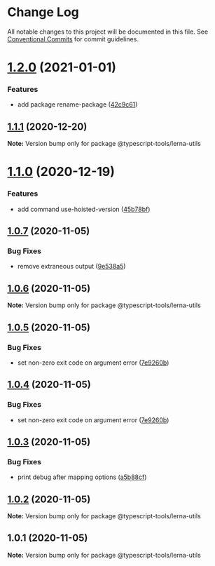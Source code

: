 # Change Log

All notable changes to this project will be documented in this file.
See [Conventional Commits](https://conventionalcommits.org) for commit guidelines.

# [1.2.0](https://github.com/typescript-tools/typescript-tools/compare/@typescript-tools/lerna-utils@1.1.1...@typescript-tools/lerna-utils@1.2.0) (2021-01-01)


### Features

* add package rename-package ([42c9c61](https://github.com/typescript-tools/typescript-tools/commit/42c9c61524dc58244a64bf01699dbc737504a111))





## [1.1.1](https://github.com/typescript-tools/typescript-tools/compare/@typescript-tools/lerna-utils@1.1.0...@typescript-tools/lerna-utils@1.1.1) (2020-12-20)

**Note:** Version bump only for package @typescript-tools/lerna-utils





# [1.1.0](https://github.com/typescript-tools/typescript-tools/compare/@typescript-tools/lerna-utils@1.0.7...@typescript-tools/lerna-utils@1.1.0) (2020-12-19)


### Features

* add command use-hoisted-version ([45b78bf](https://github.com/typescript-tools/typescript-tools/commit/45b78bf890fb17b6d9aa07f6ce45882ac9eaeebf))





## [1.0.7](https://github.com/typescript-tools/typescript-tools/compare/@typescript-tools/lerna-utils@1.0.6...@typescript-tools/lerna-utils@1.0.7) (2020-11-05)


### Bug Fixes

* remove extraneous output ([9e538a5](https://github.com/typescript-tools/typescript-tools/commit/9e538a57f6d86e9e6eb8f04c3a6c1fc024b24271))





## [1.0.6](https://github.com/typescript-tools/typescript-tools/compare/@typescript-tools/lerna-utils@1.0.5...@typescript-tools/lerna-utils@1.0.6) (2020-11-05)

**Note:** Version bump only for package @typescript-tools/lerna-utils





## [1.0.5](https://github.com/typescript-tools/typescript-tools/compare/@typescript-tools/lerna-utils@1.0.3...@typescript-tools/lerna-utils@1.0.5) (2020-11-05)


### Bug Fixes

* set non-zero exit code on argument error ([7e9260b](https://github.com/typescript-tools/typescript-tools/commit/7e9260b3bcf023aaab9d35468a363edfeb151529))





## [1.0.4](https://github.com/typescript-tools/typescript-tools/compare/@typescript-tools/lerna-utils@1.0.3...@typescript-tools/lerna-utils@1.0.4) (2020-11-05)


### Bug Fixes

* set non-zero exit code on argument error ([7e9260b](https://github.com/typescript-tools/typescript-tools/commit/7e9260b3bcf023aaab9d35468a363edfeb151529))





## [1.0.3](https://github.com/typescript-tools/typescript-tools/compare/@typescript-tools/lerna-utils@1.0.2...@typescript-tools/lerna-utils@1.0.3) (2020-11-05)


### Bug Fixes

* print debug after mapping options ([a5b88cf](https://github.com/typescript-tools/typescript-tools/commit/a5b88cfc3ff2b159cb8c51bf2a38f65dcb5c82cd))





## [1.0.2](https://github.com/typescript-tools/typescript-tools/compare/@typescript-tools/lerna-utils@1.0.1...@typescript-tools/lerna-utils@1.0.2) (2020-11-05)

**Note:** Version bump only for package @typescript-tools/lerna-utils





## 1.0.1 (2020-11-05)

**Note:** Version bump only for package @typescript-tools/lerna-utils

